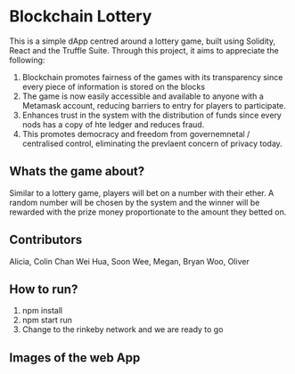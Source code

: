
# Blockchain Lottery 

This is a simple dApp centred around a lottery game, built using Solidity, React and the Truffle Suite. Through this project, it aims to appreciate the following: 

1. Blockchain promotes fairness of the games with its transparency since every piece of information is stored on the blocks 
2. The game is now easily accessible and available to anyone with a Metamask account, reducing barriers to entry for players to participate. 
3. Enhances trust in the system with the distribution of funds since every nods has a copy of hte ledger and reduces fraud. 
4. This promotes democracy and freedom from governemnetal / centralised control, eliminating the prevlaent concern of privacy today. 




## Whats the game about? 

Similar to a lottery game, players will bet on a number with their ether. A random number will be chosen by the system and the winner will be rewarded with the prize money proportionate to the amount they betted on. 


## Contributors 

Alicia, 
Colin Chan Wei Hua, 
Soon Wee, 
Megan,
Bryan Woo, 
Oliver 


## How to run? 

1. npm install 
2. npm start run 
3. Change to the rinkeby network and we are ready to go 



## Images of the web App

